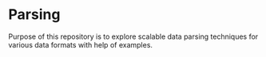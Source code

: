 # Parsing

Purpose of this repository is to explore scalable data parsing techniques for various data formats with help of examples.


